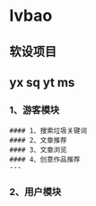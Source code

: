 # lvbao
## 软设项目
## yx sq yt ms

### 1、游客模块
    #### 1、搜索垃圾关键词
    #### 2、文章推荐
    #### 3、文章浏览
    #### 4、创意作品推荐
    ---
### 2、用户模块

